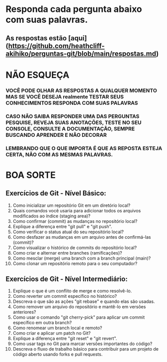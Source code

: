 # Responda cada pergunta abaixo com suas palavras.
## As respostas estão **[aqui]**(https://github.com/heathcliff-akihiko/perguntas-git/blob/main/respostas.md)

# **NÃO ESQUEÇA**
### VOCÊ PODE OLHAR AS RESPOSTAS A QUALQUER MOMENTO MAS SE VOCÊ DESEJA realmente TESTAR SEUS CONHECIMENTOS RESPONDA COM SUAS PALAVRAS
### CASO NÃO SAIBA RESPONDER UMA DAS PERGUNTAS PESQUISE, REVEJA SUAS ANOTAÇÕES, TESTE NO SEU CONSOLE, CONSULTE A DOCUMENTAÇÃO, SEMPRE BUSCANDO APRENDER E NÃO DECORAR
### LEMBRANDO QUE O QUE IMPORTA É QUE AS REPOSTA ESTEJA CERTA, NÃO COM AS MESMAS PALAVRAS.

# BOA SORTE

## Exercícios de Git - Nível Básico:

 1. Como inicializar um repositório Git em um diretório local?
 2. Quais comandos você usaria para adicionar todos os arquivos
    modificados ao índice (staging area)?
 3. Como confirmar (commit) as mudanças no repositório local?
 4. Explique a diferença entre "git pull" e "git push".
 5. Como verificar o status atual do seu repositório local?
 6. Como desfazer as mudanças em um arquivo antes de confirmá-las
    (commit)?
 7. Como visualizar o histórico de commits do repositório local?
 8. Como criar e alternar entre branches (ramificações)?
 9. Como mesclar (merge) uma branch com a branch principal (main)?
 10. Como clonar um repositório remoto para o seu computador?

## Exercícios de Git - Nível Intermediário:

 1. Explique o que é um conflito de merge e como resolvê-lo.
 2. Como reverter um commit específico no histórico?
 3. Descreva o que são as ações "git rebase" e quando elas são usadas.
 4. Como remover um arquivo do repositório e mantê-lo em versões
    anteriores?
 5. Como usar o comando "git cherry-pick" para aplicar um commit
    específico em outra branch?
 6. Como renomear um branch local e remoto?
 7. Como criar e aplicar um patch no Git?
 8. Explique a diferença entre "git reset" e "git revert".
 9. Como usar tags no Git para marcar versões importantes do código?
 10. Descreva o fluxo de trabalho básico para contribuir para um projeto
     de código aberto usando forks e pull requests.
